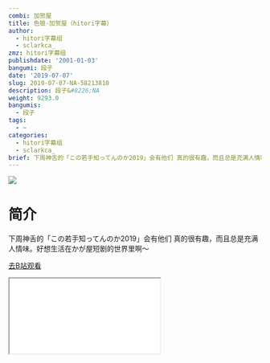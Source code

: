 ```yaml
---
combi: 加贺屋
title: 色狼-加贺屋（hitori字幕）
author:
  - hitori字幕组
  - sclarkca_
zmz: hitori字幕组
publishdate: '2001-01-03'
bangumi: 段子
date: '2019-07-07'
slug: 2019-07-07-NA-58213810
description: 段子&#8226;NA
weight: 9293.0
bangumis:
  - 段子
tags:
  - ~
categories:
  - hitori字幕组
  - sclarkca_
brief: 下周神舌的「この若手知ってんのか2019」会有他们 真的很有趣，而且总是充满人情味。好想生活在かが屋短剧的世界里啊～
---
```

![](https://raw.githubusercontent.com/tcgriffith/owaraisite/master/static/tmpimg/1e60b3fb9aeb1113999eb6a8fb8ef91e304bbfc4.jpg.480.jpg)
# 简介  
下周神舌的「この若手知ってんのか2019」会有他们
真的很有趣，而且总是充满人情味。好想生活在かが屋短剧的世界里啊～  

[去B站观看](https://www.bilibili.com/video/av58213810/)
<div class ="resp-container"><iframe class="testiframe" src="//player.bilibili.com/player.html?aid=58213810"", scrolling="no", allowfullscreen="true" > </iframe></div> 
